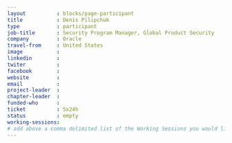 ```yaml
---
layout          : blocks/page-participant
title           : Denis Pilipchuk
type            : participant
job-title       : Security Program Manager, Global Product Security
company         : Oracle
travel-from     : United States
image           :
linkedin        :
twiter          :
facebook        :
website         :
email           :
project-leader  :
chapter-leader  :
funded-who      :
ticket          : 5x24h
status          : empty
working-sessions:
# add above a comma delimited list of the Working Sessions you would like to attend (use the session's title)
---
```


<!-- put more details about participant here -->
